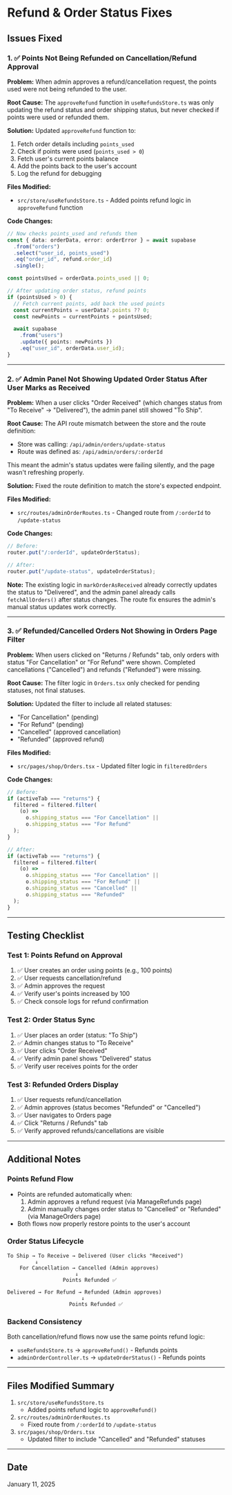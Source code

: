 # Refund & Order Status Fixes

## Issues Fixed

### 1. ✅ Points Not Being Refunded on Cancellation/Refund Approval

**Problem:** When admin approves a refund/cancellation request, the points used were not being refunded to the user.

**Root Cause:** The `approveRefund` function in `useRefundsStore.ts` was only updating the refund status and order shipping status, but never checked if points were used or refunded them.

**Solution:** Updated `approveRefund` function to:

1. Fetch order details including `points_used`
2. Check if points were used (`points_used > 0`)
3. Fetch user's current points balance
4. Add the points back to the user's account
5. Log the refund for debugging

**Files Modified:**

- `src/store/useRefundsStore.ts` - Added points refund logic in `approveRefund` function

**Code Changes:**

```typescript
// Now checks points_used and refunds them
const { data: orderData, error: orderError } = await supabase
  .from("orders")
  .select("user_id, points_used")
  .eq("order_id", refund.order_id)
  .single();

const pointsUsed = orderData.points_used || 0;

// After updating order status, refund points
if (pointsUsed > 0) {
  // Fetch current points, add back the used points
  const currentPoints = userData?.points ?? 0;
  const newPoints = currentPoints + pointsUsed;

  await supabase
    .from("users")
    .update({ points: newPoints })
    .eq("user_id", orderData.user_id);
}
```

---

### 2. ✅ Admin Panel Not Showing Updated Order Status After User Marks as Received

**Problem:** When a user clicks "Order Received" (which changes status from "To Receive" → "Delivered"), the admin panel still showed "To Ship".

**Root Cause:** The API route mismatch between the store and the route definition:

- Store was calling: `/api/admin/orders/update-status`
- Route was defined as: `/api/admin/orders/:orderId`

This meant the admin's status updates were failing silently, and the page wasn't refreshing properly.

**Solution:** Fixed the route definition to match the store's expected endpoint.

**Files Modified:**

- `src/routes/adminOrderRoutes.ts` - Changed route from `/:orderId` to `/update-status`

**Code Changes:**

```typescript
// Before:
router.put("/:orderId", updateOrderStatus);

// After:
router.put("/update-status", updateOrderStatus);
```

**Note:** The existing logic in `markOrderAsReceived` already correctly updates the status to "Delivered", and the admin panel already calls `fetchAllOrders()` after status changes. The route fix ensures the admin's manual status updates work correctly.

---

### 3. ✅ Refunded/Cancelled Orders Not Showing in Orders Page Filter

**Problem:** When users clicked on "Returns / Refunds" tab, only orders with status "For Cancellation" or "For Refund" were shown. Completed cancellations ("Cancelled") and refunds ("Refunded") were missing.

**Root Cause:** The filter logic in `Orders.tsx` only checked for pending statuses, not final statuses.

**Solution:** Updated the filter to include all related statuses:

- "For Cancellation" (pending)
- "For Refund" (pending)
- "Cancelled" (approved cancellation)
- "Refunded" (approved refund)

**Files Modified:**

- `src/pages/shop/Orders.tsx` - Updated filter logic in `filteredOrders`

**Code Changes:**

```typescript
// Before:
if (activeTab === "returns") {
  filtered = filtered.filter(
    (o) =>
      o.shipping_status === "For Cancellation" ||
      o.shipping_status === "For Refund"
  );
}

// After:
if (activeTab === "returns") {
  filtered = filtered.filter(
    (o) =>
      o.shipping_status === "For Cancellation" ||
      o.shipping_status === "For Refund" ||
      o.shipping_status === "Cancelled" ||
      o.shipping_status === "Refunded"
  );
}
```

---

## Testing Checklist

### Test 1: Points Refund on Approval

1. ✅ User creates an order using points (e.g., 100 points)
2. ✅ User requests cancellation/refund
3. ✅ Admin approves the request
4. ✅ Verify user's points increased by 100
5. ✅ Check console logs for refund confirmation

### Test 2: Order Status Sync

1. ✅ User places an order (status: "To Ship")
2. ✅ Admin changes status to "To Receive"
3. ✅ User clicks "Order Received"
4. ✅ Verify admin panel shows "Delivered" status
5. ✅ Verify user receives points for the order

### Test 3: Refunded Orders Display

1. ✅ User requests refund/cancellation
2. ✅ Admin approves (status becomes "Refunded" or "Cancelled")
3. ✅ User navigates to Orders page
4. ✅ Click "Returns / Refunds" tab
5. ✅ Verify approved refunds/cancellations are visible

---

## Additional Notes

### Points Refund Flow

- Points are refunded automatically when:
  1. Admin approves a refund request (via ManageRefunds page)
  2. Admin manually changes order status to "Cancelled" or "Refunded" (via ManageOrders page)
- Both flows now properly restore points to the user's account

### Order Status Lifecycle

```
To Ship → To Receive → Delivered (User clicks "Received")
         ↓
    For Cancellation → Cancelled (Admin approves)
                      ↓
                  Points Refunded ✅

Delivered → For Refund → Refunded (Admin approves)
                        ↓
                    Points Refunded ✅
```

### Backend Consistency

Both cancellation/refund flows now use the same points refund logic:

- `useRefundsStore.ts` → `approveRefund()` - Refunds points
- `adminOrderController.ts` → `updateOrderStatus()` - Refunds points

---

## Files Modified Summary

1. `src/store/useRefundsStore.ts`
   - Added points refund logic to `approveRefund()`
2. `src/routes/adminOrderRoutes.ts`
   - Fixed route from `/:orderId` to `/update-status`
3. `src/pages/shop/Orders.tsx`
   - Updated filter to include "Cancelled" and "Refunded" statuses

---

## Date

January 11, 2025
